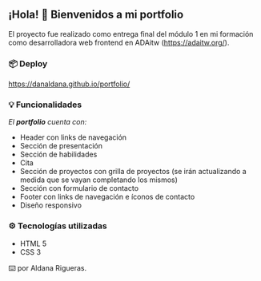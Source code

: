 ## **¡Hola!** 👋  Bienvenidos a mi portfolio
El proyecto fue realizado como entrega final del módulo 1 en mi formación como desarrolladora web frontend en ADAitw (https://adaitw.org/).

### 📦 Deploy
https://danaldana.github.io/portfolio/

### 💡 Funcionalidades

*El **portfolio** cuenta con:*

* Header con links de navegación
* Sección de presentación
* Sección de habilidades
* Cita
* Sección de proyectos con grilla de proyectos (se irán actualizando a medida que se vayan completando los mismos)
* Sección con formulario de contacto
* Footer con links de navegación e íconos de contacto
* Diseño responsivo

### ⚙️ Tecnologías utilizadas

* HTML 5
* CSS 3

⌨️ por Aldana Rigueras.
